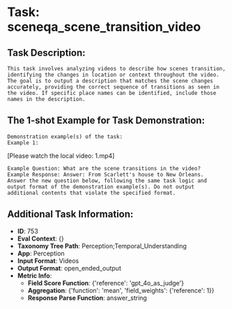 # Task: sceneqa_scene_transition_video

## Task Description:

```
This task involves analyzing videos to describe how scenes transition, identifying the changes in location or context throughout the video. The goal is to output a description that matches the scene changes accurately, providing the correct sequence of transitions as seen in the video. If specific place names can be identified, include those names in the description.
```

## The 1-shot Example for Task Demonstration:

```
Demonstration example(s) of the task:
Example 1:
```

[Please watch the local video: 1.mp4]

```
Example Question: What are the scene transitions in the video?
Example Response: Answer: From Scarlett's house to New Orleans.
Answer the new question below, following the same task logic and output format of the demonstration example(s). Do not output additional contents that violate the specified format.
```

## Additional Task Information:

- **ID**: 753
- **Eval Context**: {}
- **Taxonomy Tree Path**: Perception;Temporal_Understanding
- **App**: Perception
- **Input Format**: Videos
- **Output Format**: open_ended_output
- **Metric Info**:
  - **Field Score Function**: {'reference': 'gpt_4o_as_judge'}
  - **Aggregation**: {'function': 'mean', 'field_weights': {'reference': 1}}
  - **Response Parse Function**: answer_string
